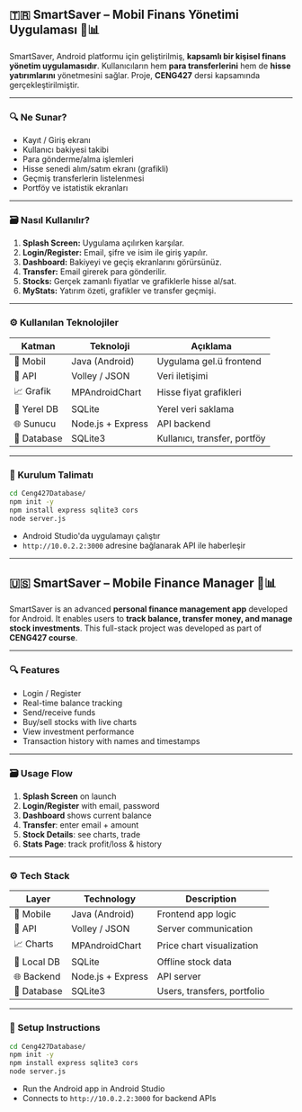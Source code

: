 ## 🇹🇷 SmartSaver – Mobil Finans Yönetimi Uygulaması 💸📊

SmartSaver, Android platformu için geliştirilmiş, **kapsamlı bir kişisel finans yönetim uygulamasıdır**. Kullanıcıların hem **para transferlerini** hem de **hisse yatırımlarını** yönetmesini sağlar. Proje, **CENG427** dersi kapsamında gerçekleştirilmiştir.

---

### 🔍 Ne Sunar?

* Kayıt / Giriş ekranı
* Kullanıcı bakiyesi takibi
* Para gönderme/alma işlemleri
* Hisse senedi alım/satım ekranı (grafikli)
* Geçmiş transferlerin listelenmesi
* Portföy ve istatistik ekranları

---

### 🗃️ Nasıl Kullanılır?

1. **Splash Screen:** Uygulama açılırken karşılar.
2. **Login/Register:** Email, şifre ve isim ile giriş yapılır.
3. **Dashboard:** Bakiyeyi ve geçiş ekranlarını görürsünüz.
4. **Transfer:** Email girerek para gönderilir.
5. **Stocks:** Gerçek zamanlı fiyatlar ve grafiklerle hisse al/sat.
6. **MyStats:** Yatırım özeti, grafikler ve transfer geçmişi.

---

### ⚙️ Kullanılan Teknolojiler

| Katman      | Teknoloji         | Açıklama                     |
| ----------- | ----------------- | ---------------------------- |
| 📱 Mobil    | Java (Android)    | Uygulama gel.ü frontend      |
| 🔁 API      | Volley / JSON     | Veri iletişimi               |
| 📈 Grafik   | MPAndroidChart    | Hisse fiyat grafikleri       |
| 🧠 Yerel DB | SQLite            | Yerel veri saklama           |
| 🌐 Sunucu   | Node.js + Express | API backend                  |
| 📃 Database | SQLite3           | Kullanıcı, transfer, portföy |

---

### 🚀 Kurulum Talimatı

```bash
cd Ceng427Database/
npm init -y
npm install express sqlite3 cors
node server.js
```

* Android Studio'da uygulamayı çalıştır
* `http://10.0.2.2:3000` adresine bağlanarak API ile haberleşir

---

## 🇺🇸 SmartSaver – Mobile Finance Manager 💸📊

SmartSaver is an advanced **personal finance management app** developed for Android. It enables users to **track balance, transfer money, and manage stock investments**. This full-stack project was developed as part of **CENG427 course**.

---

### 🔍 Features

* Login / Register
* Real-time balance tracking
* Send/receive funds
* Buy/sell stocks with live charts
* View investment performance
* Transaction history with names and timestamps

---

### 🗃️ Usage Flow

1. **Splash Screen** on launch
2. **Login/Register** with email, password
3. **Dashboard** shows current balance
4. **Transfer**: enter email + amount
5. **Stock Details**: see charts, trade
6. **Stats Page**: track profit/loss & history

---

### ⚙️ Tech Stack

| Layer       | Technology        | Description                 |
| ----------- | ----------------- | --------------------------- |
| 📱 Mobile   | Java (Android)    | Frontend app logic          |
| 🔁 API      | Volley / JSON     | Server communication        |
| 📈 Charts   | MPAndroidChart    | Price chart visualization   |
| 🧠 Local DB | SQLite            | Offline stock data          |
| 🌐 Backend  | Node.js + Express | API server                  |
| 📃 Database | SQLite3           | Users, transfers, portfolio |

---

### 🚀 Setup Instructions

```bash
cd Ceng427Database/
npm init -y
npm install express sqlite3 cors
node server.js
```

* Run the Android app in Android Studio
* Connects to `http://10.0.2.2:3000` for backend APIs
